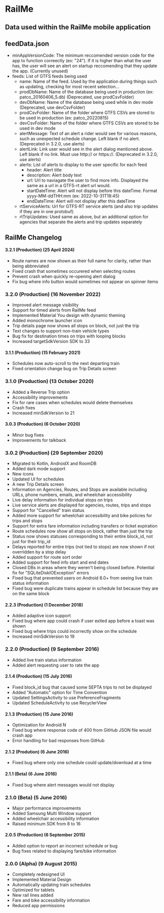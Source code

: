 # RailMe

## Data used within the RailMe mobile application


## feedData.json
* minAppVersionCode: The minimum reccomended version code for the app to function correectly (ex: "24").  If it is higher than what the user has, the user will see an alert on startup reccomending that they update the app. (Currently unused)
* feeds: List of GTFS feeds being used
  * name: Name of the feed.  Used by the application during things such as updating, checking for most recent selection...
  * prodDbName: Name of the database being used in production (ex: patco_20160406_5.db)  (Deprecated, use prodCsvFolder)
  * devDbName: Name of the database being used while in dev mode (Deprecated, use devCsvFolder)
  * prodCsvFolder: Name of the folder where GTFS CSVs are stored to be used in production (ex: patco_20220815)
  * devCsvFolder: Name of the folder where GTFS CSVs are stored to be used in dev mode
  * alertMessage: Text of an alert a rider would see for various reasons, such as unexpected schedule change.  Left blank if no alert. (Deprecated in 3.2.0, use alerts)
  * alertLink: Link user would see in the alert dialog mentioned above.  Left blank if no link.  Must use http:// or https://. (Deprecated in 3.2.0, use alerts)
  * alerts: List of alerts to display to the user specific for each feed
    * header: Alert title
    * description: Alert body text
    * url: Url to naviagate the user to find more info. Displayed the same as a url in a GTFS-rt alert url would.
    * startDateTime: Alert will not display before this dateTime. Format yyyy-MM-ddTHH:mm (ex: 2022-10-31T18:45)
    * endDateTime: Alert will not display after this dateTime
  * rtServiceAlerts: Url for GTFS-RT service alerts (and also trip updates if they are in one protobuf)
  * rtTripUpdates: Used same as above, but an additional option for agencies that separate the alerts and trip updates separately


## RailMe Changelog

#### 3.2.1 (Production) (25 April 2024)
* Route names are now shown as their full name for clarity, rather than being abbreviated
* Fixed crash that sometimes occurered when selecting routes
* Prevent crash when quickly re-opening alert dialog
* Fix bug where info button would sometimes not appear on spinner items

### 3.2.0 (Production) (16 November 2022)
* Improved alert message visibility
* Support for timed alerts from RailMe feed
* Implemented Material You design with dynamic theming
* Added monochrome launcher icon
* Trip details page now shows all stops on block, not just the trip
* Text changes to support non-train vehicle types
* Bug fix for destination times on trips with looping blocks
* Increased targetSdkVersion SDK to 33

#### 3.1.1 (Production) (15 February 2021)
* Schedules now auto-scroll to the next departing train
* Fixed orientation change bug on Trip Details screen

###  3.1.0 (Production) (13 October 2020)
* Added a Reverse Trip option
* Accessibility improvements
* Fix for rare cases when schedules would delete themselves
* Crash fixes
* Increased minSdkVersion to 21

#### 3.0.3 (Production) (6 October 2020)
* Minor bug fixes
* Improvements for talkback

### 3.0.2 (Production) (29 September 2020)
* Migrated to Kotlin, AndroidX and RoomDB
* Added dark mode support
* New icons
* Updated UI for schedules
* A new Trip Details screen
* Information on Agencies, Routes, and Stops are available including URLs, phone numbers, emails, and wheelchair accessibility
* Live delay information for individual stops on trips
* Live service alerts are displayed for agencies, routes, trips and stops
* Support for "Cancelled" train status
* Added more support for wheelchair accessibility and bike policies for trips and stops
* Support for extra fare information including transfers or ticket expiration
* Route schedules now show all stops on block, rather than just the trip
* Status now shows statuses corresponding to their entire block_id, not just for their trip_id
* Delays reported for entire trips (not tied to stops) are now shown if not overridden by a stop delay
* Added support for route sort order
* Added support for feed info start and end dates
* Closed DBs in areas where they weren't being closed before.  Potential fix for "SQLiteDiskIOException" errors
* Fixed bug that prevented users on Android 8.0+ from seeing live train status information
* Fixed bug were duplicate trains appear in schedule list because they are on the same block

#### 2.2.3 (Production) (1 December 2018)
* Added adaptive icon support
* Fixed bug where app could crash if user exited app before a toast was shown
* Fixed bug where trips could incorrectly show on the schedule
* Increased minSdkVersion to 19

### 2.2.0 (Production) (9 September 2016)
* Added live train status information
* Added alert requesting user to rate the app

#### 2.1.4 (Production) (15 July 2016)
* Fixed block_id bug that caused some SEPTA trips to not be displayed
* Added "Automatic" option for Time Convention
* Updated SettingsActivity to use PreferenceFragments
* Updated ScheduleActivity to use RecyclerView

#### 2.1.3 (Production) (15 June 2016)
* Optimization for Android N
* Fixed bug where response code of 400 from GitHub JSON file would crash app
* Error handling for bad responses from GitHub

#### 2.1.2 (Prodution) (6 June 2016)
* Fixed bug where only one schedule could update/download at a time

#### 2.1.1 (Beta) (6 June 2016)
* Fixed bug where alert messages would not display

### 2.1.0 (Beta) (5 June 2016)
* Major performance improvements
* Added Samsung Multi Window support
* Added wheelchair accessibility information
* Raised minimum SDK from 8 to 16

#### 2.0.5 (Production) (6 September 2015)
* Added option to report an incorrect schedule or bug
* Bug fixes related to displaying fare/bike information

### 2.0.0 (Alpha) (9 August 2015)
* Completely redesigned UI
* Implemented Material Design
* Automatically updating train schedules
* Optimized for tablets
* New rail lines added
* Fare and bike accessibility information
* Reduced app permissions
